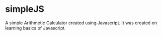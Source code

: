 # simpleJS
A simple Arithmetic Calculator created using Javascript. It was created on learning basics of Javascript.
